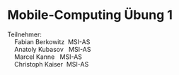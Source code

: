 # Mobile-Computing Übung 1

Teilnehmer: <br>&nbsp;&nbsp;&nbsp;&nbsp;Fabian Berkowitz&nbsp;  MSI-AS
  <br>&nbsp;&nbsp;&nbsp;&nbsp;Anatoly Kubasov &nbsp;  MSI-AS
  <br>&nbsp;&nbsp;&nbsp;&nbsp;Marcel Kanne  &nbsp;    MSI-AS
  <br>&nbsp;&nbsp;&nbsp;&nbsp;Christoph Kaiser&nbsp;  MSI-AS
  
